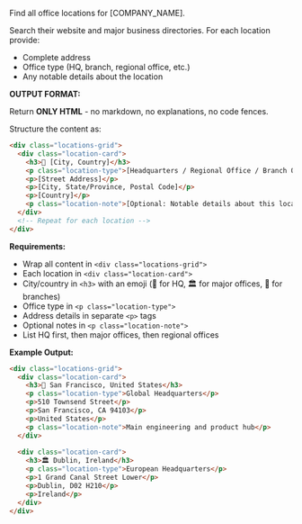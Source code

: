 Find all office locations for [COMPANY_NAME].

Search their website and major business directories. For each location provide:
- Complete address
- Office type (HQ, branch, regional office, etc.)
- Any notable details about the location

**OUTPUT FORMAT:**

Return **ONLY HTML** - no markdown, no explanations, no code fences.

Structure the content as:
```html
<div class="locations-grid">
  <div class="location-card">
    <h3>🏢 [City, Country]</h3>
    <p class="location-type">[Headquarters / Regional Office / Branch Office]</p>
    <p>[Street Address]</p>
    <p>[City, State/Province, Postal Code]</p>
    <p>[Country]</p>
    <p class="location-note">[Optional: Notable details about this location]</p>
  </div>
  <!-- Repeat for each location -->
</div>
```

**Requirements:**
- Wrap all content in `<div class="locations-grid">`
- Each location in `<div class="location-card">`
- City/country in `<h3>` with an emoji (🏢 for HQ, 🏛️ for major offices, 📍 for branches)
- Office type in `<p class="location-type">`
- Address details in separate `<p>` tags
- Optional notes in `<p class="location-note">`
- List HQ first, then major offices, then regional offices

**Example Output:**
```html
<div class="locations-grid">
  <div class="location-card">
    <h3>🏢 San Francisco, United States</h3>
    <p class="location-type">Global Headquarters</p>
    <p>510 Townsend Street</p>
    <p>San Francisco, CA 94103</p>
    <p>United States</p>
    <p class="location-note">Main engineering and product hub</p>
  </div>
  
  <div class="location-card">
    <h3>🏛️ Dublin, Ireland</h3>
    <p class="location-type">European Headquarters</p>
    <p>1 Grand Canal Street Lower</p>
    <p>Dublin, D02 H210</p>
    <p>Ireland</p>
  </div>
</div>
```